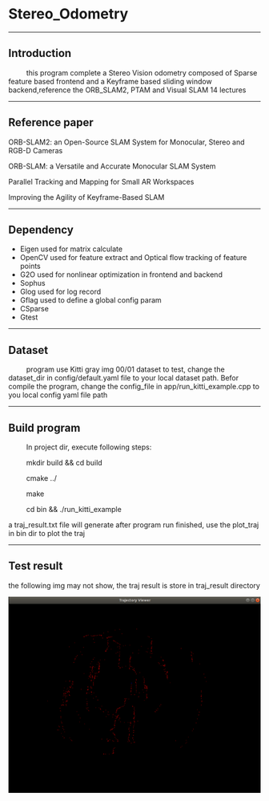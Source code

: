 # Stereo_Odometry
***
## Introduction
$\qquad$ this program complete a Stereo Vision odometry  composed of Sparse feature based frontend and a Keyframe based sliding window backend,reference the ORB_SLAM2, PTAM and Visual SLAM 14 lectures
***
## Reference paper
ORB-SLAM2: an Open-Source SLAM System for
Monocular, Stereo and RGB-D Cameras

ORB-SLAM: a Versatile and Accurate
Monocular SLAM System

Parallel Tracking and Mapping for Small AR Workspaces

Improving the Agility of Keyframe-Based SLAM
***
## Dependency
* Eigen used for matrix calculate
* OpenCV used for feature extract and Optical flow tracking of feature points
* G2O used for nonlinear optimization in frontend and backend
* Sophus
* Glog used for log record
* Gflag used to define a global config param
* CSparse
* Gtest
***
## Dataset

$\qquad$ program use Kitti gray img 00/01 dataset to test, change the dataset_dir in config/default.yaml file to your local dataset path. Befor compile the program, change the config_file in app/run_kitti_example.cpp to you local config yaml file path

***
## Build program

$\qquad$ In project dir, execute following steps:

$\qquad$ mkdir build && cd build

$\qquad$ cmake ../

$\qquad$ make

$\qquad$ cd bin && ./run_kitti_example

a traj_result.txt file will generate after program run finished, use the plot_traj in bin dir to plot the traj
***
## Test result

the following img may not show, the traj result is store in traj_result directory

![Traj](traj_result/trajectory.png)

